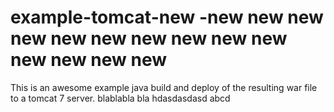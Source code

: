 # example-tomcat-new -new new new new new new new new new new new new new new

This is an awesome example java build and deploy of the resulting
war file to a tomcat 7 server.
blablabla bla
hdasdasdasd
abcd

